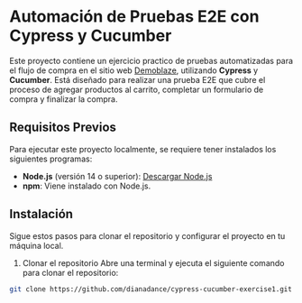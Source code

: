 # Automación de Pruebas E2E con Cypress y Cucumber

Este proyecto contiene un ejercicio practico de pruebas automatizadas para el flujo de compra en el sitio web [Demoblaze](https://www.demoblaze.com/), utilizando **Cypress** y **Cucumber**. Está diseñado para realizar una prueba E2E que cubre el proceso de agregar productos al carrito, completar un formulario de compra y finalizar la compra.

## Requisitos Previos
Para ejecutar este proyecto localmente, se requiere tener instalados los siguientes programas:

- **Node.js** (versión 14 o superior): [Descargar Node.js](https://nodejs.org/)
- **npm**: Viene instalado con Node.js.

## Instalación

Sigue estos pasos para clonar el repositorio y configurar el proyecto en tu máquina local.

1. Clonar el repositorio
Abre una terminal y ejecuta el siguiente comando para clonar el repositorio:

```bash
git clone https://github.com/dianadance/cypress-cucumber-exercise1.git




